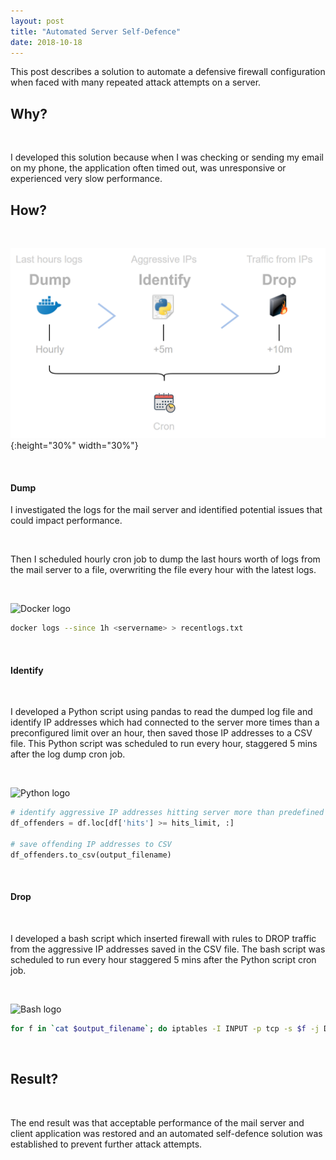 ```yaml
---
layout: post
title: "Automated Server Self-Defence"
date: 2018-10-18
---
```


This post describes a solution to automate a defensive firewall configuration when faced with many repeated attack attempts on a server.

## Why? 

&nbsp;

I developed this solution because when I was checking or sending my email on my phone, the application often timed out, was unresponsive or experienced very slow performance.

## How?

&nbsp;

![Solution Overview](https://github.com/mwportfolio/mwportfolio.github.io/raw/master/screenshots/self_defence_solution_overview.png){:height="30%" width="30%"}

&nbsp;

#### Dump

I investigated the logs for the mail server and identified potential issues that could impact performance.

&nbsp;

Then I scheduled hourly cron job to dump the last hours worth of logs from the mail server to a file, overwriting the file every hour with the latest logs.

&nbsp;

![Docker logo](https://png.icons8.com/color/50/000000/docker.png)

~~~ bash
docker logs --since 1h <servername> > recentlogs.txt

~~~

&nbsp;

#### Identify

&nbsp;

I developed a Python script using pandas to read the dumped log file and identify IP addresses which had connected to the server more times than a preconfigured limit over an hour, then saved those IP addresses to a CSV file. This Python script was scheduled to run every hour, staggered 5 mins after the log dump cron job.

&nbsp;

![Python logo](https://www.python.org/static/favicon.ico)

~~~ python
# identify aggressive IP addresses hitting server more than predefined limit per hour
df_offenders = df.loc[df['hits'] >= hits_limit, :]

# save offending IP addresses to CSV
df_offenders.to_csv(output_filename)

~~~

&nbsp;

#### Drop

&nbsp;

I developed a bash script which inserted firewall with rules to DROP traffic from the aggressive IP addresses saved in the CSV file. The bash script was scheduled to run every hour staggered 5 mins after the Python script cron job.

&nbsp;

![Bash logo](https://github.com/odb/official-bash-logo/raw/master/assets/Logos/Icons/PNG/64x64.png)

~~~ bash
for f in `cat $output_filename`; do iptables -I INPUT -p tcp -s $f -j DROP; done 

~~~

&nbsp;

## Result?

&nbsp;

The end result was that acceptable performance of the mail server and client application was restored and an automated self-defence solution was established to prevent further attack attempts.
